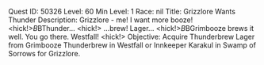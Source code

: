 Quest ID: 50326
Level: 60
Min Level: 1
Race: nil
Title: Grizzlore Wants Thunder
Description: Grizzlore - me! I want more booze! <hick!>$B$BThunder… <hick!> …brew! Lager… <hick!>$B$BGrimbooze brews it well. You go there. Westfall! <hick!>
Objective: Acquire Thunderbrew Lager from Grimbooze Thunderbrew in Westfall or Innkeeper Karakul in Swamp of Sorrows for Grizzlore.
